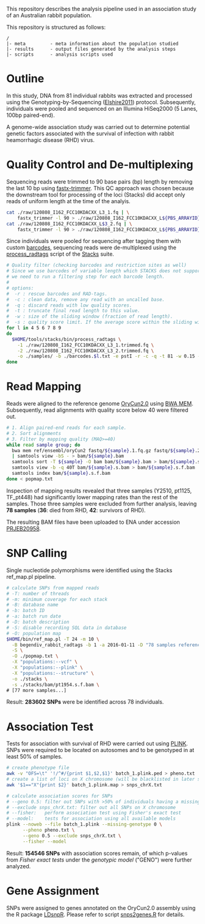 This repository describes the analysis pipeline used in an association study of an Australian rabbit population.

This repository is structured as follows:
```
/
|- meta         - meta information about the population studied
|- results      - output files generated by the analysis steps
|- scripts      - analysis scripts used
```

# Outline

In this study, DNA from 81 individual rabbits was extracted and processed using the Genotyping-by-Sequencing ([Elshire2011][1]) protocol. Subsequently, individuals were pooled and sequenced on an Illumina HiSeq2000 (5 Lanes, 100bp paired-end).

A genome-wide association study was carried out to determine potential genetic factors associated with the survival of infection with rabbit heamorrhagic disease (RHD) virus.

# Quality Control and De-multiplexing

Sequencing reads were trimmed to 90 base pairs (bp) length by removing the last 10 bp using [fastx-trimmer](http://hannonlab.cshl.edu/fastx_toolkit/). This QC approach was chosen because the downstream tool for processing of the loci (Stacks) did accept only reads of uniform length at the time of the analyis.

```bash
cat ./raw/120808_I162_FCC10KDACXX_L3_1.fq | \
    fastx_trimmer -l 90 > ./raw/120808_I162_FCC10KDACXX_L${PBS_ARRAYID}_1.trimmed.fq
cat ./raw/120808_I162_FCC10KDACXX_L$3_2.fq | \
    fastx_trimmer -l 90 > ./raw/120808_I162_FCC10KDACXX_L${PBS_ARRAYID}_2.trimmed.fq
```

Since individuals were pooled for sequencing after tagging them with custom [barcodes](meta/samples_lib_barcode.csv), sequencing reads were de-multiplexed using the [process_radtags](http://catchenlab.life.illinois.edu/stacks/comp/process_radtags.php) script of the [Stacks](http://catchenlab.life.illinois.edu/stacks/) suite.

```bash
# Quality filter (checking barcodes and restriction sites as well)
# Since we use barcodes of variable length which STACKS does not support
# we need to run a filtering step for each barcode length.
#
# options:
#  -r : rescue barcodes and RAD-tags.
#  -c : clean data, remove any read with an uncalled base.
#  -q : discard reads with low quality scores.
#  -t : truncate final read length to this value.
#  -w : size of the sliding window (fraction of read length).
#  -s : quality score limit. If the average score within the sliding window drops below this value, the read is discarded.
for l in 4 5 6 7 8 9
do
  $HOME/tools/stacks/bin/process_radtags \
    -1 ./raw/120808_I162_FCC10KDACXX_L3_1.trimmed.fq \
    -2 ./raw/120808_I162_FCC10KDACXX_L3_2.trimmed.fq \
    -o ./samples/ -b ./barcodes.$l.txt -e pstI -r -c -q -t 81 -w 0.15 -s 20
done
```

# Read Mapping

Reads were aligned to the reference genome [OryCun2.0](http://www.ensembl.org/Oryctolagus_cuniculus/Info/Index) using [BWA MEM](https://github.com/lh3/bwa). Subsequently, read alignments with quality score below 40 were filtered out.

```bash
# 1. Align paired-end reads for each sample.
# 2. Sort alignments
# 3. Filter by mapping quality (MAQ>=40)
while read sample group; do
  bwa mem ref/ensembl/oryCun2 fastq/${sample}.1.fq.gz fastq/${sample}.2.fq.gz \
  | samtools view -bS - > bam/${sample}.bam
  samtools sort -T ${sample} -O bam bam/${sample}.bam > bam/${sample}.s.bam
  samtools view -b -q 40T bam/${sample}.s.bam > bam/${sample}.s.f.bam
  samtools index bam/${sample}.s.f.bam
done < popmap.txt
```

Inspection of mapping results revealed that three samples (Y2510, pt1125, TF_pt448) had significantly lower mapping rates than the rest of the samples. Those three samples were excluded from further analysis, leaving **78 samples** (**36**: died from RHD, **42**: survivors of RHD).

The resulting BAM files have been uploaded to ENA under accession [PRJEB20958](http://www.ebi.ac.uk/ena/data/view/PRJEB20958).

# SNP Calling

Single nucleotide polymorphisms were identified using the Stacks ref_map.pl pipeline.

```bash
# calculate SNPs from mapped reads
# -T: number of threads
# -m: minimum coverage for each stack
# -B: database name
# -b: batch ID
# -a: batch run date
# -D: batch description
# -S: disable recording SQL data in database
# -O: population map
$HOME/bin/ref_map.pl -T 24 -m 10 \
  -B begendiv_rabbit_radtags -b 1 -a 2016-01-11 -D "78 samples reference-aligned using BWA MEM" \
  -S \
  -O ./popmap.txt \
  -X "populations:--vcf" \
  -X "populations:--plink" \
  -X "populations:--structure" \
  -o ./stacks \
  -s ./stacks/bam/pt1954.s.f.bam \
# [77 more samples...]
```

Result: **283602 SNPs** were be identified across 78 individuals.

# Association Test

Tests for association with survival of RHD were carried out using [PLINK](http://zzz.bwh.harvard.edu/plink/). SNPs were required to be located on autosomes and to be genotyped in at least 50% of samples.

```bash
# create phenotype file
awk -v "OFS=\t" '!/^#/{print $1,$2,$1}' batch_1.plink.ped > pheno.txt
# create a list of loci on X chromosome (will be blacklisted in later steps)
awk '$1=="X"{print $2}' batch_1.plink.map > snps_chrX.txt

# calculate association scores for SNPs
# --geno 0.5: filter out SNPs with >50% of individuals having a missing genotype
# --exclude snps_chrX.txt: filter out all SNPs on X chromosome
# --fisher:   perform association test using Fisher's exact test
# --model:    tests for association using all available models
plink --noweb --file batch_1.plink --missing-genotype 0 \
      --pheno pheno.txt \
      --geno 0.5 --exclude snps_chrX.txt \
      --fisher --model
```

Result: **154546 SNPs** with association scores remain, of which p-values from *Fisher exact tests* under the *genotypic model* ("GENO") were further analyzed.

# Gene Assignment

SNPs were assigned to genes annotated on the OryCun2.0 assembly using the R package [LDsnpR](http://services.cbu.uib.no/software/ldsnpr). Please refer to script [snps2genes.R](scripts/snps2genes.R) for details.


[1]: https://doi.org/10.1371/journal.pone.0019379
